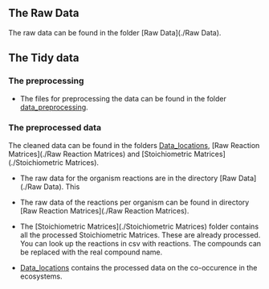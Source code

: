 ## The Raw Data
The raw data can be found in the folder [Raw Data](./Raw Data). 

## The Tidy data

### The preprocessing
* The files for preprocessing the data can be found in the folder [data_preprocessing](../data_preprocessing). 

### The preprocessed data
The cleaned data can be found in the folders [Data_locations](./Data_locations), [Raw Reaction Matrices](./Raw Reaction Matrices) and [Stoichiometric Matrices](./Stoichiometric Matrices). 

* The raw data for the organism reactions are in the directory [Raw Data](./Raw Data). This 

* The raw data of the reactions per organism can be found in directory [Raw Reaction Matrices](./Raw Reaction Matrices).

* The [Stoichiometric Matrices](./Stoichiometric Matrices) folder contains all the processed Stoichiometric Matrices.
These are already processed. You can look up the reactions in csv with reactions.
The compounds can be replaced with the real compound name.

* [Data_locations](./Data_locations) contains the processed data on the co-occurence in the ecosystems.